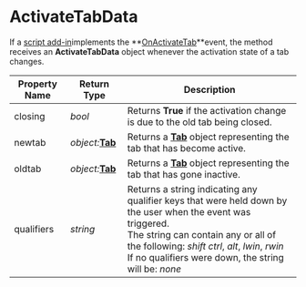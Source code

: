 # ActivateTabData

If a [script add-in](/Manual/scripting/script_add-ins/RAEDME.md)implements the **[OnActivateTab](../scripting_events/onactivatetab.md)**event, the method receives an **ActivateTabData** object whenever the activation state of a tab changes.

| Property Name | Return Type | Description |
| --- | --- | --- |
| closing | *bool* | Returns **True** if the activation change is due to the old tab being closed. |
| newtab | *object:***[Tab](tab.md)** | Returns a **[Tab](tab.md)** object representing the tab that has become active. |
| oldtab | *object:***[Tab](tab.md)** | Returns a **[Tab](tab.md)** object representing the tab that has gone inactive. |
| qualifiers | *string* | Returns a string indicating any qualifier keys that were held down by the user when the event was triggered.  <br />The string can contain any or all of the following: *shift* *ctrl*, *alt*, *lwin*, *rwin*  <br />If no qualifiers were down, the string will be: *none* |

